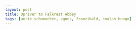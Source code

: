 ```yaml
---
layout: post
title: Upriver to Falkrest Abbey
tags: [aerie schumacher, agnes, franzibald, smalph bungo]
---
```


